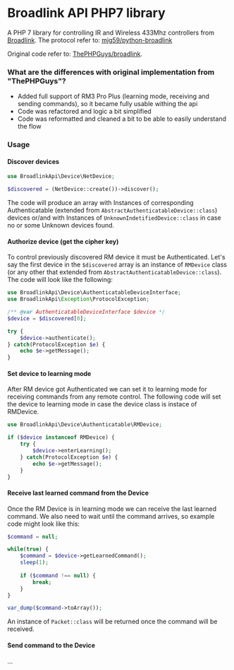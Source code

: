 # Broadlink API PHP7 library 

A PHP 7 library for controlling IR and Wireless 433Mhz controllers from [Broadlink](http://www.ibroadlink.com/rm/). 
The protocol refer to: [mjg59/python-broadlink](https://github.com/mjg59/python-broadlink/blob/master/README.md)

Original code refer to: [ThePHPGuys/broadlink](https://github.com/ThePHPGuys/broadlink).

### What are the differences with original implementation from "ThePHPGuys"?

* Added full support of RM3 Pro Plus (learning mode, receiving and sending commands), so it became fully usable withing the api
* Code was refactored and logic a bit simplified
* Code was reformatted and cleaned a bit to be able to easily understand the flow

### Usage

#### Discover devices

```php
use BroadlinkApi\Device\NetDevice; 

$discovered = (NetDevice::create())->discover();
```

The code will produce an array with Instances of corresponding Authenticatable (extended from ```AbstractAuthenticatableDevice::class```) devices or/and
with Instances of ```UnknownIndetifiedDevice::class``` in case no or some Unknown devices found.

#### Authorize device (get the cipher key)

To control previously discovered RM device it must be Authenticated. Let's say
the first device in the ```$discovered``` array is an instance of ```RMDevice``` class (or any other that extended
from ```AbstractAuthenticatableDevice::class```). The code will look like the following:

```php
use BroadlinkApi\Device\AuthenticatableDeviceInterface;
use BroadlinkApi\Exception\ProtocolException;

/** @var AuthenticatableDeviceInterface $device */
$device = $discovered[0];

try {
    $device->authenticate();
} catch(ProtocolException $e) {
    echo $e->getMessage();
}
```

#### Set device to learning mode

After RM device got Authenticated we can set it to learning mode for receiving commands from any remote control.
The following code will set the device to learning mode in case the device class is instace of RMDevice.

```php
use BroadlinkApi\Device\Authenticatable\RMDevice;

if ($device instanceof RMDevice) {
    try {
        $device->enterLearning();
    } catch(ProtocolException $e) {
        echo $e->getMessage();
    }
}
```

#### Receive last learned command from the Device

Once the RM Device is in learning mode we can receive the last learned command. We also need to wait
until the command arrives, so example code might look like this:

```php
$command = null;

while(true) {
    $command = $device->getLearnedCommand();       
    sleep(1);
    
    if ($command !== null) {
        break;
    }
}

var_dump($command->toArray());
```

An instance of ```Packet::class``` will be returned once the command will be received.

#### Send command to the Device

...